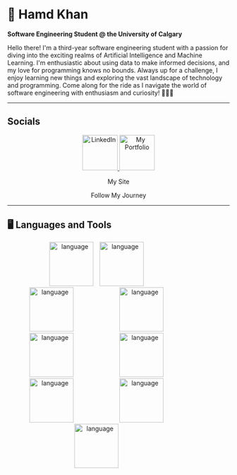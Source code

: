 # 👋 Hamd Khan

**Software Engineering Student @ the University of Calgary**

Hello there! I'm a third-year software engineering student with a passion for diving into the exciting realms of Artificial Intelligence and Machine Learning. I'm enthusiastic about using data to make informed decisions, and my love for programming knows no bounds. Always up for a challenge, I enjoy learning new things and exploring the vast landscape of technology and programming. Come along for the ride as I navigate the world of software engineering with enthusiasm and curiosity! 🚀✨🤔

---
## Socials

<div align="center">
  <a href="https://www.linkedin.com/in/hamdkhan/">
    <img alt="LinkedIn" title="Follow My Journey" src="https://cdn.jsdelivr.net/gh/devicons/devicon/icons/linkedin/linkedin-original.svg" width="80" height="80"/>
  </a>
 
  <a href="http://hamdkhan.netlify.app">
    <img alt="My Portfolio" title="My Portfolio" src="https://cdn.jsdelivr.net/gh/devicons/devicon/icons/nodewebkit/nodewebkit-line.svg" width="80" height="80"/>
  </a>
  <p style="font-size: 14px;">My Site</p>
  <p style="font-size: 14px;">Follow My Journey</p>
</div>




---


## 🖥️ Languages and Tools

<p align="center">
  <img alt="language" width="100px" style="margin-right:10px;" src="https://cdn.jsdelivr.net/gh/devicons/devicon/icons/java/java-original.svg"/>
  <img alt="language" width="100px" style="margin-right:100px;" src="https://cdn.jsdelivr.net/gh/devicons/devicon/icons/javascript/javascript-original.svg"/>
  <img alt="language" width="100px" style="margin-right:100px;" src="https://cdn.jsdelivr.net/gh/devicons/devicon/icons/react/react-original.svg"/>
  <img alt="language" width="100px" style="margin-right:100px;" src="https://cdn.jsdelivr.net/gh/devicons/devicon/icons/python/python-original.svg"/>
  <img alt="language" width="100px" style="margin-right:100px;" src="https://cdn.jsdelivr.net/gh/devicons/devicon/icons/c/c-original.svg"/>
  <img alt="language" width="100px" style="margin-right:100px;" src="https://cdn.jsdelivr.net/gh/devicons/devicon/icons/cplusplus/cplusplus-original.svg"/>
  <img alt="language" width="100px" style="margin-right:100px;" src="https://cdn.jsdelivr.net/gh/devicons/devicon/icons/css3/css3-original.svg"/>
  <img alt="language" width="100px" style="margin-right:100px;" src="https://cdn.jsdelivr.net/gh/devicons/devicon/icons/mysql/mysql-original.svg"/>
   <img alt="language" width="100px" style="margin-right:100px;" src="https://cdn.jsdelivr.net/gh/devicons/devicon/icons/html5/html5-original.svg"/>
</p>
